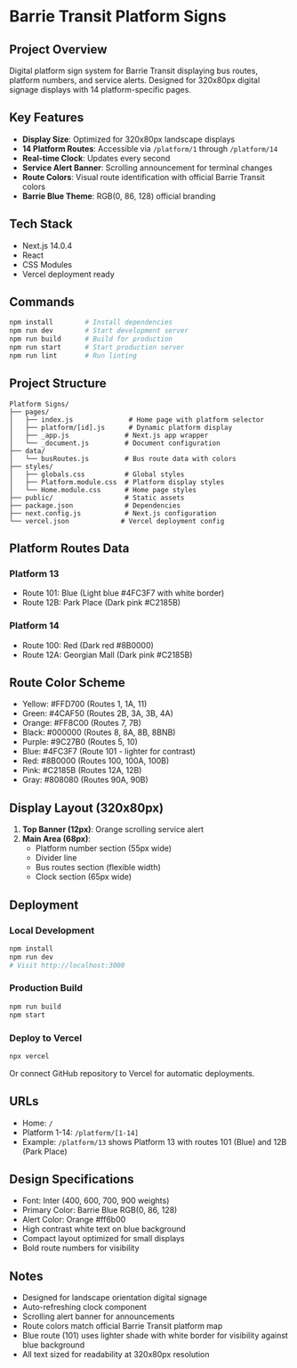 # Barrie Transit Platform Signs

## Project Overview
Digital platform sign system for Barrie Transit displaying bus routes, platform numbers, and service alerts. Designed for 320x80px digital signage displays with 14 platform-specific pages.

## Key Features
- **Display Size**: Optimized for 320x80px landscape displays
- **14 Platform Routes**: Accessible via `/platform/1` through `/platform/14`
- **Real-time Clock**: Updates every second
- **Service Alert Banner**: Scrolling announcement for terminal changes
- **Route Colors**: Visual route identification with official Barrie Transit colors
- **Barrie Blue Theme**: RGB(0, 86, 128) official branding

## Tech Stack
- Next.js 14.0.4
- React
- CSS Modules
- Vercel deployment ready

## Commands
```bash
npm install        # Install dependencies
npm run dev        # Start development server
npm run build      # Build for production
npm run start      # Start production server
npm run lint       # Run linting
```

## Project Structure
```
Platform Signs/
├── pages/
│   ├── index.js              # Home page with platform selector
│   ├── platform/[id].js      # Dynamic platform display
│   ├── _app.js              # Next.js app wrapper
│   └── _document.js         # Document configuration
├── data/
│   └── busRoutes.js         # Bus route data with colors
├── styles/
│   ├── globals.css          # Global styles
│   ├── Platform.module.css  # Platform display styles
│   └── Home.module.css      # Home page styles
├── public/                  # Static assets
├── package.json             # Dependencies
├── next.config.js           # Next.js configuration
└── vercel.json             # Vercel deployment config
```

## Platform Routes Data

### Platform 13
- Route 101: Blue (Light blue #4FC3F7 with white border)
- Route 12B: Park Place (Dark pink #C2185B)

### Platform 14
- Route 100: Red (Dark red #8B0000)
- Route 12A: Georgian Mall (Dark pink #C2185B)

## Route Color Scheme
- Yellow: #FFD700 (Routes 1, 1A, 11)
- Green: #4CAF50 (Routes 2B, 3A, 3B, 4A)
- Orange: #FF8C00 (Routes 7, 7B)
- Black: #000000 (Routes 8, 8A, 8B, 8BNB)
- Purple: #9C27B0 (Routes 5, 10)
- Blue: #4FC3F7 (Route 101 - lighter for contrast)
- Red: #8B0000 (Routes 100, 100A, 100B)
- Pink: #C2185B (Routes 12A, 12B)
- Gray: #808080 (Routes 90A, 90B)

## Display Layout (320x80px)
1. **Top Banner (12px)**: Orange scrolling service alert
2. **Main Area (68px)**:
   - Platform number section (55px wide)
   - Divider line
   - Bus routes section (flexible width)
   - Clock section (65px wide)

## Deployment

### Local Development
```bash
npm install
npm run dev
# Visit http://localhost:3000
```

### Production Build
```bash
npm run build
npm start
```

### Deploy to Vercel
```bash
npx vercel
```
Or connect GitHub repository to Vercel for automatic deployments.

## URLs
- Home: `/`
- Platform 1-14: `/platform/[1-14]`
- Example: `/platform/13` shows Platform 13 with routes 101 (Blue) and 12B (Park Place)

## Design Specifications
- Font: Inter (400, 600, 700, 900 weights)
- Primary Color: Barrie Blue RGB(0, 86, 128)
- Alert Color: Orange #ff6b00
- High contrast white text on blue background
- Compact layout optimized for small displays
- Bold route numbers for visibility

## Notes
- Designed for landscape orientation digital signage
- Auto-refreshing clock component
- Scrolling alert banner for announcements
- Route colors match official Barrie Transit platform map
- Blue route (101) uses lighter shade with white border for visibility against blue background
- All text sized for readability at 320x80px resolution